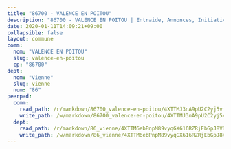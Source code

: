 ```yaml
---
title: "86700 - VALENCE EN POITOU"
description: "86700 - VALENCE EN POITOU | Entraide, Annonces, Initiatives"
date: 2020-01-11T14:09:21+09:00
collapsible: false
layout: commune
comm:
  nom: "VALENCE EN POITOU"
  slug: valence-en-poitou
  cp: "86700"
dept:
  nom: "Vienne"
  slug: vienne
  num: "86"
peerpad:
  comm:
    read_path: /r/markdown/86700_valence-en-poitou/4XTTMJ3nA9pU2C2yj5vfY9Q68xrpKduUo5CeN4ZPsBNRQKzHS
    write_path: /w/markdown/86700_valence-en-poitou/4XTTMJ3nA9pU2C2yj5vfY9Q68xrpKduUo5CeN4ZPsBNRQKzHS-K3TgU5fUUWiYbTKWSxSdzbw9EfmFX6pzrQngNwQjEHwrXmWrFVC6H6SX5j3gGNk4GEvoiySsWQozSvCqioTbf4xAaby8aLuDuuCjDpKQg3AwAcobCmXYewdkCztcz6rv68LRkwFa
  dept:
    read_path: /r/markdown/86_vienne/4XTTM6ebPnpM89vyqGX616RZRjEbGpJ8VDNVdSCrMHCb86ALN
    write_path: /w/markdown/86_vienne/4XTTM6ebPnpM89vyqGX616RZRjEbGpJ8VDNVdSCrMHCb86ALN-K3TgUEmU2PzobkNvYrNtR4DXtgm1qYeknzdEZmszmUFpRSMDjV62q8xZv1nUQEJqGnnT9H399N9TnzZMyT3rgAM3pHPbqGxVD33vWNzCSkbf2kxHwBfenpixiJuwbWaCBERwmNeA
---
```


